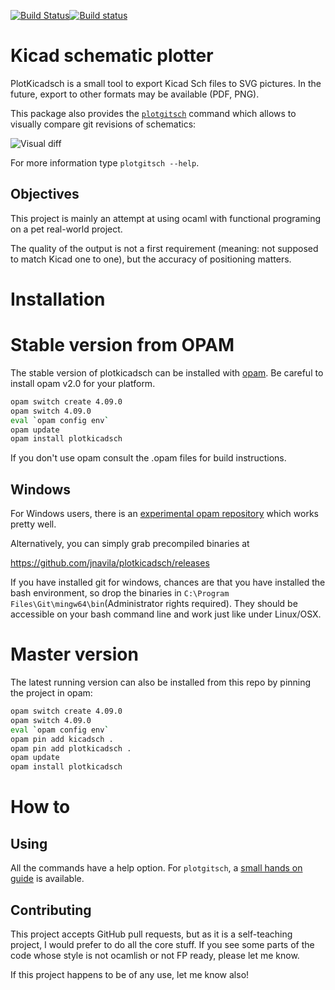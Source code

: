 [![Build Status](https://travis-ci.org/jnavila/plotkicadsch.svg?branch=master)](https://travis-ci.org/jnavila/plotkicadsch)[![Build status](https://ci.appveyor.com/api/projects/status/558xcmkgx220sqjv?svg=true)](https://ci.appveyor.com/project/jnavila/plotkicadsch)

# Kicad schematic plotter

PlotKicadsch is a small tool to export Kicad Sch files to SVG pictures. In the future, export to other formats may be available (PDF, PNG).

This package also provides the [`plotgitsch`](https://jnavila.github.io/plotkicadsch/plotgitsch_usersguide.html) command which allows to visually compare git revisions of schematics:

![Visual diff](docs/svg_diff.png)

For more information type `plotgitsch --help`.

## Objectives

This project is mainly an attempt at using ocaml with functional programing on a pet real-world project.

The quality of the output is not a first requirement (meaning: not supposed to match Kicad one to one), but the accuracy of positioning matters.

# Installation

# Stable version from OPAM

The stable version of plotkicadsch can be installed with [opam](http://opam.ocaml.org/). Be careful to install opam v2.0 for your platform.

```bash
opam switch create 4.09.0
opam switch 4.09.0
eval `opam config env`
opam update
opam install plotkicadsch
```

If you don't use opam consult the .opam files for build instructions.

## Windows

For Windows users, there is an [experimental opam repository](https://fdopen.github.io/opam-repository-mingw/) which works pretty well.

Alternatively, you can simply grab precompiled binaries at

https://github.com/jnavila/plotkicadsch/releases

If you have installed git for windows, chances are that you have installed the bash environment, so  drop the binaries in `C:\Program Files\Git\mingw64\bin`(Administrator rights required). They should be accessible on your bash command line and work just like under Linux/OSX.

# Master version

The latest running version can also be installed from this repo by pinning the project in opam:

```bash
opam switch create 4.09.0
opam switch 4.09.0
eval `opam config env`
opam pin add kicadsch .
opam pin add plotkicadsch .
opam update
opam install plotkicadsch
```

# How to

## Using

All the commands have a help option. For `plotgitsch`, a [small hands on guide](https://jnavila.github.io/plotkicadsch/plotgitsch_usersguide.html) is available.

## Contributing

This project accepts GitHub pull requests, but as it is a self-teaching project, I would prefer to do all the core stuff. If you see some parts of the code whose style is not ocamlish or not FP ready, please let me know.

If this project happens to be of any use, let me know also!
